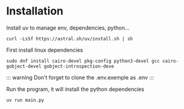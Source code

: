 # Installation

Install uv to manage env, dependencies, python...

 ```
 curl -LsSf https://astral.sh/uv/install.sh | sh
 ```

First install linux dependencies 

```
sudo dnf install cairo-devel pkg-config python3-devel gcc cairo-gobject-devel gobject-introspection-deve
```

::: warning
Don't forget to clone the .env.exemple as .env
:::

Run the program, it will install the python dependencies
```
uv run main.py
```